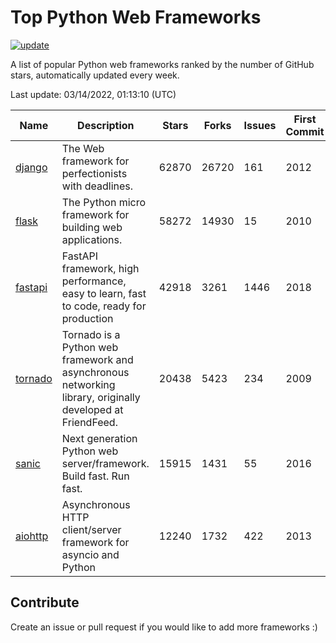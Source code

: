 # Top Python Web Frameworks

[![update](https://github.com/sunnysid3up/python-web-frameworks/actions/workflows/update.yml/badge.svg)](https://github.com/sunnysid3up/python-web-frameworks/actions/workflows/update.yml)

A list of popular Python web frameworks ranked by the number of GitHub stars, automatically updated every week.

Last update: 03/14/2022, 01:13:10 (UTC)

| Name          | Description          | Stars                     | Forks          | Issues               | First Commit        | Last Commit         |
|---------------|----------------------|---------------------------|----------------|----------------------|---------------------|---------------------|
| [django](https://github.com/django/django) | The Web framework for perfectionists with deadlines. | 62870 | 26720 | 161 | 2012 | 2022-03-14 |
| [flask](https://github.com/pallets/flask) | The Python micro framework for building web applications. | 58272 | 14930 | 15 | 2010 | 2022-03-14 |
| [fastapi](https://github.com/tiangolo/fastapi) | FastAPI framework, high performance, easy to learn, fast to code, ready for production | 42918 | 3261 | 1446 | 2018 | 2022-03-14 |
| [tornado](https://github.com/tornadoweb/tornado) | Tornado is a Python web framework and asynchronous networking library, originally developed at FriendFeed. | 20438 | 5423 | 234 | 2009 | 2022-03-13 |
| [sanic](https://github.com/sanic-org/sanic) | Next generation Python web server/framework. Build fast. Run fast. | 15915 | 1431 | 55 | 2016 | 2022-03-13 |
| [aiohttp](https://github.com/aio-libs/aiohttp) | Asynchronous HTTP client/server framework for asyncio and Python | 12240 | 1732 | 422 | 2013 | 2022-03-14 |

## Contribute 

Create an issue or pull request if you would like to add more frameworks :)